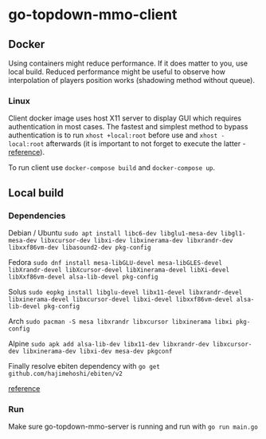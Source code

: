 # go-topdown-mmo-client
## Docker
Using containers might reduce performance. If it does matter to you, use local build.
Reduced performance might be useful to observe how interpolation of players position works (shadowing method without queue).
### Linux

Client docker image uses host X11 server to display GUI which requires authentication in most cases.
The fastest and simplest method to bypass authentication is to run `xhost +local:root` before use and `xhost -local:root` afterwards (it is important to not forget to execute the latter - [reference](http://wiki.ros.org/docker/Tutorials/GUI "details")).

To run client use `docker-compose build` and `docker-compose up`.

## Local build
### Dependencies
Debian / Ubuntu
`sudo apt install libc6-dev libglu1-mesa-dev libgl1-mesa-dev libxcursor-dev libxi-dev libxinerama-dev libxrandr-dev libxxf86vm-dev libasound2-dev pkg-config`

Fedora
`sudo dnf install mesa-libGLU-devel mesa-libGLES-devel libXrandr-devel libXcursor-devel libXinerama-devel libXi-devel libXxf86vm-devel alsa-lib-devel pkg-config`

Solus
`sudo eopkg install libglu-devel libx11-devel libxrandr-devel libxinerama-devel libxcursor-devel libxi-devel libxxf86vm-devel alsa-lib-devel pkg-config`

Arch
`sudo pacman -S mesa libxrandr libxcursor libxinerama libxi pkg-config`

Alpine
`sudo apk add alsa-lib-dev libx11-dev libxrandr-dev libxcursor-dev libxinerama-dev libxi-dev mesa-dev pkgconf`


Finally resolve ebiten dependency with `go get github.com/hajimehoshi/ebiten/v2`

[reference](https://ebiten.org/documents/install.html "reference")

### Run
Make sure go-topdown-mmo-server is running and run with `go run main.go`

